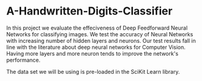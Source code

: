 # A-Handwritten-Digits-Classifier
In this project we evaluate the effeciveness of Deep Feedforward Neural Networks for classifying images. We test the accuracy of Neural Networks with increasing number of hidden layers and neurons. Our test results fall in line with the literature about deep neural networks for Computer Vision. Having more layers and more neuron tends to improve the network's performance. 

The data set we will be using is pre-loaded in the SciKit Learn library.
